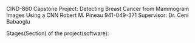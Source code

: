 CIND-860 Capstone Project: Detecting Breast Cancer from Mammogram Images Using a CNN
Robert M. Pineau
941-049-371
Supervisor:  Dr. Ceni Babaoglu

Stages(Section) of the project(software):
